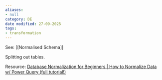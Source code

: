 ```yaml
---
aliases:
- null
category: DE
date modified: 27-09-2025
tags:
- transformation
---
```

See: [[Normalised Schema]]

Splitting out tables.

Resource:
[Database Normalization for Beginners | How to Normalize Data w/ Power Query (full tutorial!)](https://www.youtube.com/watch?v=rcrsqyFtJ_4)





